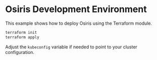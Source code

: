 # Osiris Development Environment

This example shows how to deploy Osiris using the Terraform module.

```bash
terraform init
terraform apply
```

Adjust the `kubeconfig` variable if needed to point to your cluster configuration.
